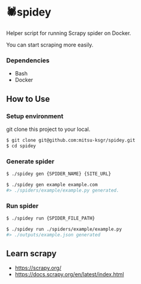 🕷️spidey
========

Helper script for running Scrapy spider on Docker.

You can start scraping more easily.


### Dependencies
- Bash
- Docker


## How to Use
### Setup environment
git clone this project to your local.

```sh
$ git clone git@github.com:mitsu-ksgr/spidey.git
$ cd spidey
```

### Generate spider
```sh
$ ./spidey gen {SPIDER_NAME} {SITE_URL}

$ ./spidey gen example example.com
#> ./spiders/example/example.py generated.
```

### Run spider
```sh
$ ./spidey run {SPIDER_FILE_PATH}

$ ./spidey run ./spiders/example/example.py
#> ./outputs/example.json generated
```


## Learn scrapy
- https://scrapy.org/
- https://docs.scrapy.org/en/latest/index.html

